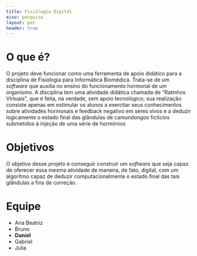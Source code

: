 ```yaml
---
title: Fisiologia Digital
eixo: pesquisa
layout: pet
header: true
---
```


# O que é?
O projeto deve funcionar como uma ferramenta de apoio didático para a disciplina de Fisiologia para Informática Biomédica. Trata-se de um *software* que auxilia no ensino do funcionamento hormonal de um organismo. A disciplina tem 
uma atividade didática chamada de "Ratinhos Virtuais", que é feita, na verdade, sem apoio tecnológico; sua realização consiste apenas em estimular os alunos a exercitar seus conhecimentos sobre atividades hormonais e feedback negativo em seres vivos e a deduzir logicamente o estado final das glândulas de camundongos fictícios submetidos à injeção de uma série de hormônios

# Objetivos
O objetivo desse projeto é conseguir construir um *software* que seja capaz de oferecer essa mesma atividade
de maneira, de fato, digital, com um algorítmo capaz de deduzir computacionalmente o estado final das tais
glândulas a fins de correção.

# Equipe
* Ana Beatriz
* Bruno
* **Daniel**
* Gabriel
* Julia
